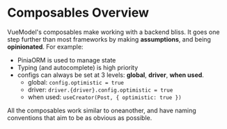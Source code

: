 <script setup>
import AllComposablesRaw from './examples/AllComposables/AllComposables.vue?raw'
import AllComposables from './examples/AllComposables/AllComposables.vue'
</script>

# Composables Overview

<ExamplePanel
  title="All Composables!"
  :content="AllComposablesRaw"
  :exampleComponent="AllComposables"
/>

VueModel's composables make working with a backend bliss. It goes one step further than most frameworks by making **assumptions**, and being **opinionated**. For example:

- PiniaORM is used to manage state
- Typing (and autocomplete) is high priority
- configs can always be set at 3 levels: **global**, **driver**, **when used**.
  - global: `config.optimistic = true`
  - driver: `driver.{driver}.config.optimistic = true`
  - when used: `useCreator(Post, { optimistic: true })`

All the composables work similar to oneanother, and have naming conventions that aim to be as obvious as possible.